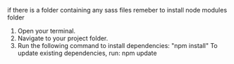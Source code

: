 if there is a folder containing any sass files remeber to install node modules folder

1. Open your terminal.
2. Navigate to your project folder.
3. Run the following command to install dependencies:
   "npm install"
To update existing dependencies, run:
npm update
